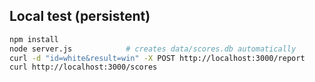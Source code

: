 ## Local test (persistent)

```bash
npm install
node server.js            # creates data/scores.db automatically
curl -d "id=white&result=win" -X POST http://localhost:3000/report
curl http://localhost:3000/scores